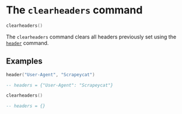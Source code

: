 # The `clearheaders` command

```lua
clearheaders()
```

The `clearheaders` command clears all headers previously set using the
[`header`](commands-header.html) command.

## Examples

```lua
header("User-Agent", "Scrapeycat")

-- headers = {"User-Agent": "Scrapeycat"}

clearheaders()

-- headers = {}
```
